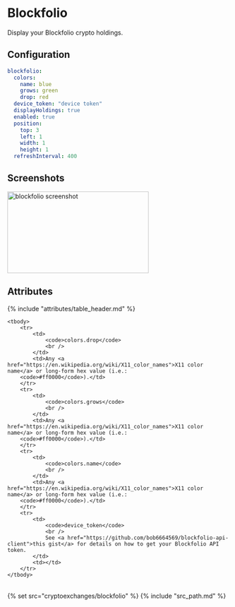 # Blockfolio

Display your Blockfolio crypto holdings.

## Configuration

```yaml
blockfolio:
  colors:
    name: blue
    grows: green
    drop: red
  device_token: "device token"
  displayHoldings: true
  enabled: true
  position:
    top: 3
    left: 1
    width: 1
    height: 1
  refreshInterval: 400
```

## Screenshots

<img class="screenshot" src="/assets/modules/blockfolio.png" width="320" height="185" alt="blockfolio screenshot" />

## Attributes

<table>
    {% include "attributes/table_header.md" %}

    <tbody>
        <tr>
            <td>
                <code>colors.drop</code>
                <br />
            </td>
            <td>Any <a href="https://en.wikipedia.org/wiki/X11_color_names">X11 color name</a> or long-form hex value (i.e.:
        <code>#ff0000</code>).</td>
        </tr>
        <tr>
            <td>
                <code>colors.grows</code>
                <br />
            </td>
            <td>Any <a href="https://en.wikipedia.org/wiki/X11_color_names">X11 color name</a> or long-form hex value (i.e.:
        <code>#ff0000</code>).</td>
        </tr>
        <tr>
            <td>
                <code>colors.name</code>
                <br />
            </td>
            <td>Any <a href="https://en.wikipedia.org/wiki/X11_color_names">X11 color name</a> or long-form hex value (i.e.:
        <code>#ff0000</code>).</td>
        </tr>
        <tr>
            <td>
                <code>device_token</code>
                <br />
                See <a href="https://github.com/bob6664569/blockfolio-api-client">this gist</a> for details on how to get your Blockfolio API token.
            </td>
            <td></td>
        </tr>
    </tbody>
</table>

{% set src="cryptoexchanges/blockfolio" %}
{% include "src_path.md" %}
